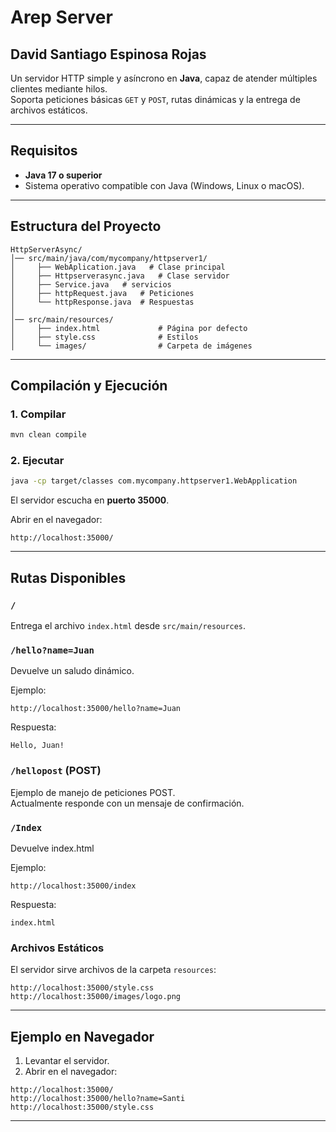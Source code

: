 # Arep Server
## David Santiago Espinosa Rojas

Un servidor HTTP simple y asíncrono en **Java**, capaz de atender múltiples clientes mediante hilos.  
Soporta peticiones básicas `GET` y `POST`, rutas dinámicas y la entrega de archivos estáticos.

---

## Requisitos

- **Java 17 o superior**
- Sistema operativo compatible con Java (Windows, Linux o macOS).

---

## Estructura del Proyecto

```
HttpServerAsync/
│── src/main/java/com/mycompany/httpserver1/
│     ├── WebAplication.java   # Clase principal
│     ├── Httpserverasync.java   # Clase servidor
│     ├── Service.java   # servicios
│     ├── httpRequest.java   # Peticiones
│     └── httpResponse.java  # Respuestas
│
│── src/main/resources/
│     ├── index.html             # Página por defecto
│     ├── style.css              # Estilos
│     └── images/                # Carpeta de imágenes
```

---

## Compilación y Ejecución

### 1. Compilar
```bash
mvn clean compile
```

### 2. Ejecutar
```bash
java -cp target/classes com.mycompany.httpserver1.WebApplication
```

El servidor escucha en **puerto 35000**.  

Abrir en el navegador:

```
http://localhost:35000/
```

---

## Rutas Disponibles

### `/`  
Entrega el archivo `index.html` desde `src/main/resources`.

### `/hello?name=Juan`
Devuelve un saludo dinámico.

Ejemplo:
```
http://localhost:35000/hello?name=Juan
```
Respuesta:
```
Hello, Juan!
```

### `/hellopost` (POST)
Ejemplo de manejo de peticiones POST.  
Actualmente responde con un mensaje de confirmación.
### `/Index`
Devuelve index.html

Ejemplo:
```
http://localhost:35000/index
```
Respuesta:
```
index.html
```
### Archivos Estáticos
El servidor sirve archivos de la carpeta `resources`:
```
http://localhost:35000/style.css
http://localhost:35000/images/logo.png
```

---

## Ejemplo en Navegador

1. Levantar el servidor.
2. Abrir en el navegador:

```
http://localhost:35000/
http://localhost:35000/hello?name=Santi
http://localhost:35000/style.css
```

---

